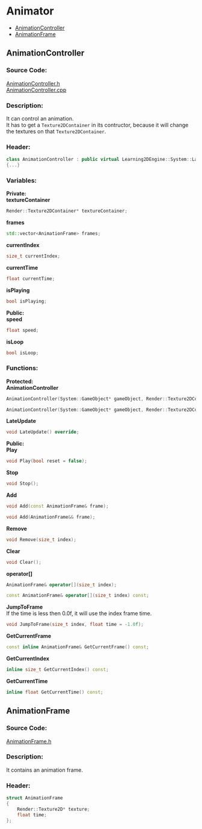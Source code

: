 # Animator
- [AnimationController](Animator.md#animationcontroller)
- [AnimationFrame](Animator.md#animationframe)

##
## AnimationController
### Source Code:
[AnimationController.h](../../Learning2DEngine/Learning2DEngine/Animator/AnimationController.h)  
[AnimationController.cpp](../../Learning2DEngine/Learning2DEngine/Animator/AnimationController.cpp)  

### Description:
It can control an animation.  
It has to get a `Texture2DContainer` in its contructor, because it will change the textures on that
`Texture2DContainer`.

### Header:
```cpp
class AnimationController : public virtual Learning2DEngine::System::LateUpdaterComponent
{...}
```

### Variables:
**Private:**  
**textureContainer**  
```cpp
Render::Texture2DContainer* textureContainer;
```

**frames**  
```cpp
std::vector<AnimationFrame> frames;
``` 

**currentIndex**  
```cpp
size_t currentIndex;
``` 

**currentTime**  
```cpp
float currentTime;
``` 

**isPlaying**  
```cpp
bool isPlaying;
``` 

**Public:**  
**speed**  
```cpp
float speed;
```

**isLoop**  
```cpp
bool isLoop;
```

### Functions:
**Protected:**  
**AnimationController**  
```cpp
AnimationController(System::GameObject* gameObject, Render::Texture2DContainer* textureContainer, bool isLoop = false);
```
```cpp
AnimationController(System::GameObject* gameObject, Render::Texture2DContainer* textureContainer, size_t minFrameSize, bool isLoop = false);
```

**LateUpdate**  
```cpp
void LateUpdate() override;
```

**Public:**  
**Play**  
```cpp
void Play(bool reset = false);
```

**Stop**  
```cpp
void Stop();
```

**Add**  
```cpp
void Add(const AnimationFrame& frame);
```
```cpp
void Add(AnimationFrame&& frame);
```

**Remove**  
```cpp
void Remove(size_t index);
```

**Clear**  
```cpp
void Clear();
```

**operator[]**  
```cpp
AnimationFrame& operator[](size_t index);
```
```cpp
const AnimationFrame& operator[](size_t index) const;
```

**JumpToFrame**  
If the time is less then 0.0f, it will use the index frame time.
```cpp
void JumpToFrame(size_t index, float time = -1.0f);
```

**GetCurrentFrame**  
```cpp
const inline AnimationFrame& GetCurrentFrame() const;
```

**GetCurrentIndex**  
```cpp
inline size_t GetCurrentIndex() const;
```

**GetCurrentTime**  
```cpp
inline float GetCurrentTime() const;
```

##
## AnimationFrame
### Source Code:
[AnimationFrame.h](../../Learning2DEngine/Learning2DEngine/Animator/AnimationFrame.h)  

### Description:
It contains an animation frame.

### Header:
```cpp
struct AnimationFrame
{
	Render::Texture2D* texture;
	float time;
};
```